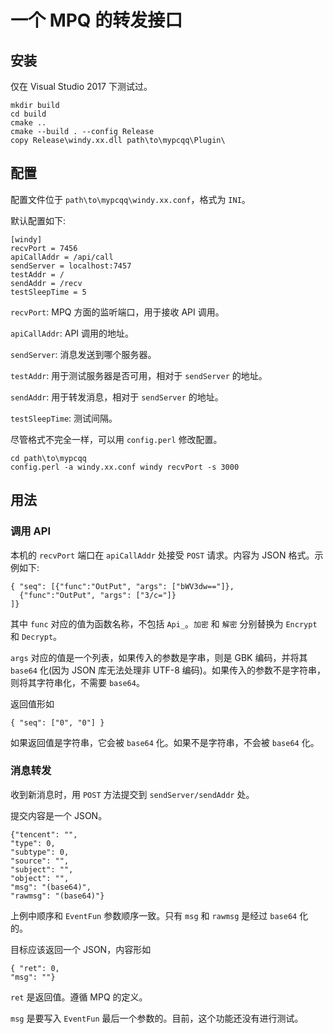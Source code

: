 # 一个 MPQ 的转发接口

## 安装

仅在 Visual Studio 2017 下测试过。

```
mkdir build
cd build
cmake ..
cmake --build . --config Release
copy Release\windy.xx.dll path\to\mypcqq\Plugin\
```

## 配置

配置文件位于 `path\to\mypcqq\windy.xx.conf`，格式为 `INI`。

默认配置如下:

```
[windy]
recvPort = 7456
apiCallAddr = /api/call
sendServer = localhost:7457
testAddr = /
sendAddr = /recv
testSleepTime = 5
```

`recvPort`: MPQ 方面的监听端口，用于接收 API 调用。

`apiCallAddr`: API 调用的地址。

`sendServer`: 消息发送到哪个服务器。

`testAddr`: 用于测试服务器是否可用，相对于 `sendServer` 的地址。

`sendAddr`: 用于转发消息，相对于 `sendServer` 的地址。

`testSleepTime`: 测试间隔。

尽管格式不完全一样，可以用 `config.perl` 修改配置。

```
cd path\to\mypcqq
config.perl -a windy.xx.conf windy recvPort -s 3000
```

## 用法

### 调用 API

本机的 `recvPort` 端口在 `apiCallAddr` 处接受 `POST` 请求。内容为 JSON 格式。示例如下:

```
{ "seq": [{"func":"OutPut", "args": ["bWV3dw=="]},
  {"func":"OutPut", "args": ["3/c="]}
]}
```

其中 `func` 对应的值为函数名称，不包括 `Api_`。`加密` 和 `解密` 分别替换为 `Encrypt` 和 `Decrypt`。

`args` 对应的值是一个列表，如果传入的参数是字串，则是 GBK 编码，并将其 `base64` 化(因为 JSON 库无法处理非 UTF-8 编码)。如果传入的参数不是字符串，则将其字符串化，不需要 `base64`。

返回值形如

```
{ "seq": ["0", "0"] }
```

如果返回值是字符串，它会被 `base64` 化。如果不是字符串，不会被 `base64` 化。

### 消息转发

收到新消息时，用 `POST` 方法提交到 `sendServer/sendAddr` 处。

提交内容是一个 JSON。

```
{"tencent": "",
"type": 0,
"subtype": 0,
"source": "",
"subject": "",
"object": "",
"msg": "(base64)",
"rawmsg": "(base64)"}
```

上例中顺序和 `EventFun` 参数顺序一致。只有 `msg` 和 `rawmsg` 是经过 `base64` 化的。

目标应该返回一个 JSON，内容形如

```
{ "ret": 0,
"msg": ""}
```

`ret` 是返回值。遵循 MPQ 的定义。

`msg` 是要写入 `EventFun` 最后一个参数的。目前，这个功能还没有进行测试。
